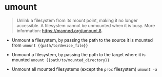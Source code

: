 # umount
> Unlink a filesystem from its mount point, making it no longer accessible.
> A filesystem cannot be unmounted when it is busy.
> More information: <https://manned.org/umount.8>.

- Unmount a filesystem, by passing the path to the source it is mounted from
`umount {{path/to/device_file}}`

- Unmount a filesystem, by passing the path to the target where it is mounted
`umount {{path/to/mounted_directory}}`

- Unmount all mounted filesystems (except the `proc` filesystem)
`umount -a`
